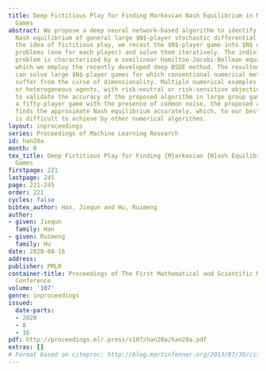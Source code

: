 ```yaml
---
title: Deep Fictitious Play for Finding Markovian Nash Equilibrium in Multi-Agent
  Games
abstract: We propose a deep neural network-based algorithm to identify the Markovian
  Nash equilibrium of general large $N$-player stochastic differential games. Following
  the idea of fictitious play, we recast the $N$-player game into $N$ decoupled decision
  problems (one for each player) and solve them iteratively. The individual decision
  problem is characterized by a semilinear Hamilton-Jacobi-Bellman equation, to solve
  which we employ the recently developed deep BSDE method. The resulted algorithm
  can solve large $N$-player games for which conventional numerical methods would
  suffer from the curse of dimensionality. Multiple numerical examples involving identical
  or heterogeneous agents, with risk-neutral or risk-sensitive objectives, are tested
  to validate the accuracy of the proposed algorithm in large group games. Even for
  a fifty-player game with the presence of common noise, the proposed algorithm still
  finds the approximate Nash equilibrium accurately, which, to our best knowledge,
  is difficult to achieve by other numerical algorithms.
layout: inproceedings
series: Proceedings of Machine Learning Research
id: han20a
month: 0
tex_title: Deep Fictitious Play for Finding {M}arkovian {N}ash Equilibrium in Multi-Agent
  Games
firstpage: 221
lastpage: 245
page: 221-245
order: 221
cycles: false
bibtex_author: Han, Jiequn and Hu, Ruimeng
author:
- given: Jiequn
  family: Han
- given: Ruimeng
  family: Hu
date: 2020-08-16
address: 
publisher: PMLR
container-title: Proceedings of The First Mathematical and Scientific Machine Learning
  Conference
volume: '107'
genre: inproceedings
issued:
  date-parts:
  - 2020
  - 8
  - 16
pdf: http://proceedings.mlr.press/v107/han20a/han20a.pdf
extras: []
# Format based on citeproc: http://blog.martinfenner.org/2013/07/30/citeproc-yaml-for-bibliographies/
---
```

